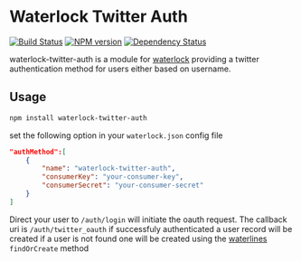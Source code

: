 # Waterlock Twitter Auth

[![Build Status](http://img.shields.io/travis/davidrivera/waterlock-twitter-auth.svg?style=flat)](https://travis-ci.org/davidrivera/waterlock-twitter-auth) [![NPM version](http://img.shields.io/npm/v/waterlock-twitter-auth.svg?style=flat)](http://badge.fury.io/js/waterlock-twitter-auth) [![Dependency Status](http://img.shields.io/gemnasium/davidrivera/waterlock-twitter-auth.svg?style=flat)](https://gemnasium.com/davidrivera/waterlock-twitter-auth)

waterlock-twitter-auth is a module for [waterlock](http://waterlock.ninja/)
providing a twitter authentication method for users either based on username.

## Usage

```bash
npm install waterlock-twitter-auth
```

set the following option in your `waterlock.json` config file

```json
"authMethod":[
	{
		"name": "waterlock-twitter-auth",
		"consumerKey": "your-consumer-key",
		"consumerSecret": "your-consumer-secret"
	}
]
```

Direct your user to `/auth/login` will initiate the oauth request. The callback uri is `/auth/twitter_oauth` if successfuly authenticated a user record will be created if a user is not found one will be created using the [waterlines](https://github.com/balderdashy/waterline) `findOrCreate` method
